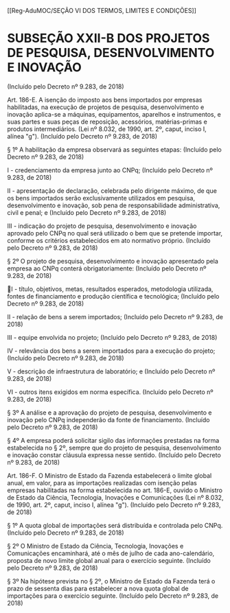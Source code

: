 [[Reg-AduMOC/SEÇÃO VI DOS TERMOS, LIMITES E CONDIÇÕES]]

# SUBSEÇÃO XXII-B DOS PROJETOS DE PESQUISA, DESENVOLVIMENTO E INOVAÇÃO
(Incluído pelo Decreto nº 9.283, de 2018)

Art. 186-E. A isenção do imposto aos bens importados por
empresas habilitadas, na execução de projetos de pesquisa,
desenvolvimento e inovação aplica-se a máquinas,
equipamentos, aparelhos e instrumentos, e suas partes e
suas peças de reposição, acessórios, matérias-primas e
produtos intermediários. (Lei nº 8.032, de 1990, art. 2º,
caput, inciso I, alínea "g"). (Incluído pelo Decreto nº 9.283,
de 2018)

§ 1º A habilitação da empresa observará as seguintes etapas:
(Incluído pelo Decreto nº 9.283, de 2018)

I - credenciamento da empresa junto ao CNPq; (Incluído pelo
Decreto nº 9.283, de 2018)

II - apresentação de declaração, celebrada pelo dirigente
máximo, de que os bens importados serão exclusivamente
utilizados em pesquisa, desenvolvimento e inovação, sob
pena de responsabilidade administrativa, civil e penal; e
(Incluído pelo Decreto nº 9.283, de 2018)

III - indicação do projeto de pesquisa, desenvolvimento e
inovação aprovado pelo CNPq no qual será utilizado o bem
que se pretende importar, conforme os critérios
estabelecidos em ato normativo próprio. (Incluído pelo
Decreto nº 9.283, de 2018)

§ 2º O projeto de pesquisa, desenvolvimento e inovação
apresentado pela empresa ao CNPq conterá
obrigatoriamente: (Incluído pelo Decreto nº 9.283, de 2018)

I - título, objetivos, metas, resultados esperados,
metodologia utilizada, fontes de financiamento e produção
científica e tecnológica; (Incluído pelo Decreto nº 9.283, de
2018)

II - relação de bens a serem importados; (Incluído pelo
Decreto nº 9.283, de 2018)

III - equipe envolvida no projeto; (Incluído pelo Decreto nº
9.283, de 2018)

IV - relevância dos bens a serem importados para a execução
do projeto; (Incluído pelo Decreto nº 9.283, de 2018)

V - descrição de infraestrutura de laboratório; e (Incluído
pelo Decreto nº 9.283, de 2018)

VI - outros itens exigidos em norma específica. (Incluído pelo
Decreto nº 9.283, de 2018)

§ 3º A análise e a aprovação do projeto de pesquisa,
desenvolvimento e inovação pelo CNPq independerão da
fonte de financiamento. (Incluído pelo Decreto nº 9.283, de
2018)

§ 4º A empresa poderá solicitar sigilo das informações
prestadas na forma estabelecida no § 2º, sempre que do
projeto de pesquisa, desenvolvimento e inovação constar
cláusula expressa nesse sentido. (Incluído pelo Decreto nº
9.283, de 2018)

Art. 186-F. O Ministro de Estado da Fazenda estabelecerá o
limite global anual, em valor, para as importações realizadas
com isenção pelas empresas habilitadas na forma
estabelecida no art. 186-E, ouvido o Ministro de Estado da
Ciência, Tecnologia, Inovações e Comunicações (Lei nº 8.032,
de 1990, art. 2º, caput, inciso I, alínea "g"). (Incluído pelo
Decreto nº 9.283, de 2018)

§ 1º A quota global de importações será distribuída e
controlada pelo CNPq. (Incluído pelo Decreto nº 9.283, de
2018)

§ 2º O Ministro de Estado da Ciência, Tecnologia, Inovações
e Comunicações encaminhará, até o mês de julho de cada
ano-calendário, proposta de novo limite global anual para o
exercício seguinte. (Incluído pelo Decreto nº 9.283, de 2018)

§ 3º Na hipótese prevista no § 2º, o Ministro de Estado da
Fazenda terá o prazo de sessenta dias para estabelecer a
nova quota global de importações para o exercício seguinte.
(Incluído pelo Decreto nº 9.283, de 2018)